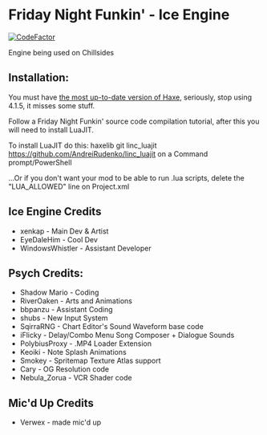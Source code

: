 # Friday Night Funkin' - Ice Engine
[![CodeFactor](https://www.codefactor.io/repository/github/xenkap/iceengine/badge/main)](https://www.codefactor.io/repository/github/xenkap/iceengine/overview/main)

Engine being used on Chillsides

## Installation:

You must have [the most up-to-date version of Haxe](https://haxe.org/download/), seriously, stop using 4.1.5, it misses some stuff.

Follow a Friday Night Funkin' source code compilation tutorial, after this you will need to install LuaJIT.

To install LuaJIT do this: haxelib git linc_luajit https://github.com/AndreiRudenko/linc_luajit  on a Command prompt/PowerShell

...Or if you don't want your mod to be able to run .lua scripts, delete the "LUA_ALLOWED" line on Project.xml

## Ice Engine Credits
* xenkap - Main Dev & Artist
* EyeDaleHim - Cool Dev
* WindowsWhistler - Assistant Developer

## Psych Credits:
* Shadow Mario - Coding
* RiverOaken - Arts and Animations
* bbpanzu - Assistant Coding
* shubs - New Input System
* SqirraRNG - Chart Editor's Sound Waveform base code
* iFlicky - Delay/Combo Menu Song Composer + Dialogue Sounds
* PolybiusProxy - .MP4 Loader Extension
* Keoiki - Note Splash Animations
* Smokey - Spritemap Texture Atlas support
* Cary - OG Resolution code
* Nebula_Zorua - VCR Shader code

## Mic'd Up Credits
* Verwex - made mic'd up

